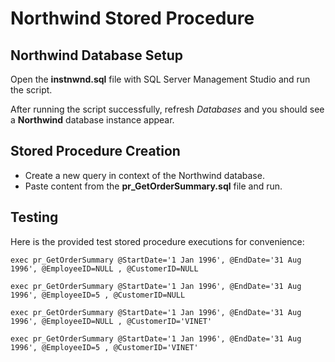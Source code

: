 # Northwind Stored Procedure
## Northwind Database Setup
Open the **instnwnd.sql** file with SQL Server Management Studio and run the script.

After running the script successfully, refresh *Databases* and you should see a **Northwind** database instance appear.

## Stored Procedure Creation
- Create a new query in context of the Northwind database.
- Paste content from the **pr_GetOrderSummary.sql** file and run.

## Testing
Here is the provided test stored procedure executions for convenience:

`
  exec pr_GetOrderSummary @StartDate='1 Jan 1996', @EndDate='31 Aug 1996', @EmployeeID=NULL , @CustomerID=NULL
`

`
  exec pr_GetOrderSummary @StartDate='1 Jan 1996', @EndDate='31 Aug 1996', @EmployeeID=5 , @CustomerID=NULL
`

`
  exec pr_GetOrderSummary @StartDate='1 Jan 1996', @EndDate='31 Aug 1996', @EmployeeID=NULL , @CustomerID='VINET'
`


`
  exec pr_GetOrderSummary @StartDate='1 Jan 1996', @EndDate='31 Aug 1996', @EmployeeID=5 , @CustomerID='VINET'
`

